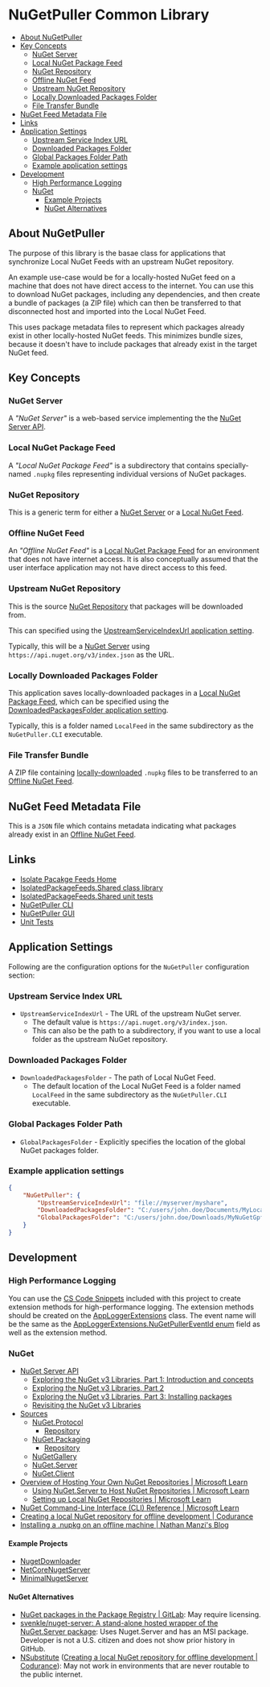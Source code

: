 # NuGetPuller Common Library

- [About NuGetPuller](#about-nugetpuller)
- [Key Concepts](#key-concepts)
  - [NuGet Server](#nuget-server)
  - [Local NuGet Package Feed](#local-nuget-package-feed)
  - [NuGet Repository](#nuget-repository)
  - [Offline NuGet Feed](#offline-nuget-feed)
  - [Upstream NuGet Repository](#upstream-nuget-repository)
  - [Locally Downloaded Packages Folder](#locally-downloaded-packages-folder)
  - [File Transfer Bundle](#file-transfer-bundle)
- [NuGet Feed Metadata File](#nuget-feed-metadata-file)
- [Links](#links)
- [Application Settings](#application-settings)
  - [Upstream Service Index URL](#upstream-service-index-url)
  - [Downloaded Packages Folder](#downloaded-packages-folder)
  - [Global Packages Folder Path](#global-packages-folder-path)
  - [Example application settings](#example-application-settings)
- [Development](#development)
  - [High Performance Logging](#high-performance-logging)
  - [NuGet](#nuget)
    - [Example Projects](#example-projects)
    - [NuGet Alternatives](#nuget-alternatives)

## About NuGetPuller

The purpose of this library is the basae class for applications that synchronize Local NuGet Feeds with an upstream NuGet repository.

An example use-case would be for a locally-hosted NuGet feed on a machine that does not have direct access to the internet. You can use this to download NuGet packages, including any dependencies, and then create a bundle of packages (a ZIP file) which can then be transferred to that disconnected host and imported into the Local NuGet Feed.

This uses package metadata files to represent which packages already exist in other locally-hosted NuGet feeds. This minimizes bundle sizes, because it doesn't have to include packages that already exist in the target NuGet feed.

## Key Concepts

### NuGet Server

A *"NuGet Server"* is a web-based service implementing the the [NuGet Server API](https://learn.microsoft.com/en-us/nuget/api/overview).

### Local NuGet Package Feed

A *"Local NuGet Package Feed"* is a subdirectory that contains specially-named `.nupkg` files representing individual versions of NuGet packages.

### NuGet Repository

This is a generic term for either a [NuGet Server](#nuget-server) or a [Local NuGet Feed](#local-nuget-package-feed).

### Offline NuGet Feed

An *"Offline NuGet Feed"* is a [Local NuGet Package Feed](#local-nuget-package-feed) for an environment that does not have internet access.
It is also conceptually assumed that the user interface application may not have direct access to this feed.

### Upstream NuGet Repository

This is the source [NuGet Repository](#nuget-repository) that packages will be downloaded from.

This can specified using the [UpstreamServiceIndexUrl application setting](#upstream-service-index-url).

Typically, this will be a [NuGet Server](#nuget-server) using `https://api.nuget.org/v3/index.json` as the URL.

### Locally Downloaded Packages Folder

This application saves locally-downloaded packages in a [Local NuGet Package Feed](#local-nuget-package-feed), which can be specified using the [DownloadedPackagesFolder application setting](#downloaded-packages-folder).

Typically, this is a folder named `LocalFeed` in the same subdirectory as the `NuGetPuller.CLI` executable.

### File Transfer Bundle

A ZIP file containing [locally-downloaded](#locally-downloaded-packages-folder) `.nupkg` files to be transferred to an [Offline NuGet Feed](#offline-nuget-feed).

## NuGet Feed Metadata File

This is a `JSON` file which contains metadata indicating what packages already exist in an [Offline NuGet Feed](#offline-nuget-feed).

## Links

- [Isolate Pacakge Feeds Home](../README.md)
- [IsolatedPackageFeeds.Shared class library](../IsolatedPackageFeeds.Shared/README.md)
- [IsolatedPackageFeeds.Shared unit tests](../IsolatedPackageFeeds.Shared.Tests/README.md)
- [NuGetPuller CLI](../NuGetPuller.CLI/README.md)
- [NuGetPuller GUI](../NuGetPuller.Win/README.md)
- [Unit Tests](../NuGetPuller.UnitTests/README.md)

## Application Settings

Following are the configuration options for the `NuGetPuller` configuration section:

### Upstream Service Index URL

- `UpstreamServiceIndexUrl` - The URL of the upstream NuGet server.
  - The default value is `https://api.nuget.org/v3/index.json`.
  - This can also be the path to a subdirectory, if you want to use a local folder as the upstream NuGet repository.

### Downloaded Packages Folder

- `DownloadedPackagesFolder` - The path of Local NuGet Feed.
  - The default location of the Local NuGet Feed is a folder named `LocalFeed` in the same subdirectory as the `NuGetPuller.CLI` executable.

### Global Packages Folder Path

- `GlobalPackagesFolder` - Explicitly specifies the location of the global NuGet packages folder.

### Example application settings

```json
{
    "NuGetPuller": {
        "UpstreamServiceIndexUrl": "file://myserver/myshare",
        "DownloadedPackagesFolder": "C:/users/john.doe/Documents/MyLocalFeed",
        "GlobalPackagesFolder": "C:/users/john.doe/Downloads/MyNuGetGpf"
    }
}
```

## Development

### High Performance Logging

You can use the [CS Code Snippets](../.vscode/cs.code-snippets) included with this project to create extension methods for high-performance logging.
The extension methods should be created on the [AppLoggerExtensions](./AppLoggerExtensions.cs) class.
The event name will be the same as the [AppLoggerExtensions.NuGetPullerEventId enum](./AppLoggerExtensions.NuGetPullerEventId.cs) field as well as the extension method.

### NuGet

- [NuGet Server API](https://learn.microsoft.com/en-us/nuget/api/overview)
  - [Exploring the NuGet v3 Libraries, Part 1: Introduction and concepts](http://daveaglick.com/posts/exploring-the-nuget-v3-libraries-part-1)
  - [Exploring the NuGet v3 Libraries, Part 2](https://www.daveaglick.com/posts/exploring-the-nuget-v3-libraries-part-2)
  - [Exploring the NuGet v3 Libraries, Part 3: Installing packages](http://daveaglick.com/posts/exploring-the-nuget-v3-libraries-part-3)
  - [Revisiting the NuGet v3 Libraries](https://martinbjorkstrom.com/posts/2018-09-19-revisiting-nuget-client-libraries)
- [Sources](https://github.com/NuGet)
  - [NuGet.Protocol](https://www.nuget.org/packages/NuGet.Protocol)
    - [Repository](https://github.com/NuGet/NuGet.Client/tree/dev/src/NuGet.Core/NuGet.Protocol)
  - [NuGet.Packaging](https://www.nuget.org/packages/NuGet.Packaging/)
    - [Repository](https://github.com/NuGet/NuGet.Client/tree/dev/src/NuGet.Core/NuGet.Packaging)
  - [NuGetGallery](https://github.com/NuGet/NuGetGallery)
  - [NuGet.Server](https://github.com/NuGet/NuGet.Server)
  - [NuGet.Client](https://github.com/NuGet/NuGet.Client)
- [Overview of Hosting Your Own NuGet Repositories | Microsoft Learn](https://learn.microsoft.com/en-au/nuget/hosting-packages/overview)
  - [Using NuGet.Server to Host NuGet Repositories | Microsoft Learn](https://learn.microsoft.com/en-au/nuget/hosting-packages/overview)
  - [Setting up Local NuGet Repositories | Microsoft Learn](https://learn.microsoft.com/en-au/nuget/hosting-packages/local-Repositories)
- [NuGet Command-Line Interface (CLI) Reference | Microsoft Learn](https://learn.microsoft.com/en-us/nuget/reference/nuget-exe-cli-reference?source=recommendations)
- [Creating a local NuGet repository for offline development | Codurance](https://www.codurance.com/publications/2015/05/04/creating-a-local-nuget-repository)
- [Installing a .nupkg on an offline machine | Nathan Manzi's Blog](https://nmanzi.com/blog/installing-nupkg-offline)

#### Example Projects

- [NugetDownloader](https://github.com/paraspatidar/NugetDownloader)
- [NetCoreNugetServer](https://github.com/emresenturk/NetCoreNugetServer)
- [MinimalNugetServer](https://github.com/TanukiSharp/MinimalNugetServer)

#### NuGet Alternatives

- [NuGet packages in the Package Registry | GitLab](https://docs.gitlab.com/ee/user/packages/nuget_repository/): May require licensing.
- [svenkle/nuget-server: A stand-alone hosted wrapper of the NuGet.Server package](https://github.com/lerwine/nuget-server): Uses Nuget.Server and has an MSI package. Developer is not a U.S. citizen and does not show prior history in GitHub.
- [NSubstitute](https://nsubstitute.github.io/) ([Creating a local NuGet repository for offline development | Codurance](https://www.codurance.com/publications/2015/05/04/creating-a-local-nuget-repository)): May not work in environments that are never routable to the public internet.
